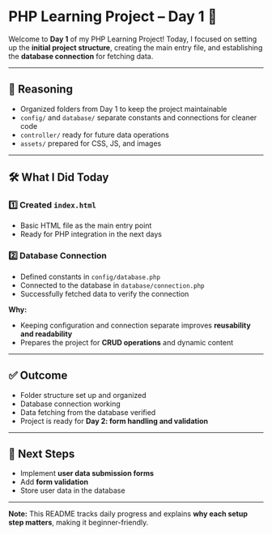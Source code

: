 # PHP Learning Project – Day 1 🚀

Welcome to **Day 1** of my PHP Learning Project! Today, I focused on setting up the **initial project structure**, creating the main entry file, and establishing the **database connection** for fetching data.

---

## 📝 Reasoning
- Organized folders from Day 1 to keep the project maintainable  
- `config/` and `database/` separate constants and connections for cleaner code  
- `controller/` ready for future data operations  
- `assets/` prepared for CSS, JS, and images  

---

## 🛠️ What I Did Today

### 1️⃣ Created `index.html`
- Basic HTML file as the main entry point  
- Ready for PHP integration in the next days  

### 2️⃣ Database Connection
- Defined constants in `config/database.php`  
- Connected to the database in `database/connection.php`  
- Successfully fetched data to verify the connection  

**Why:**  
- Keeping configuration and connection separate improves **reusability and readability**  
- Prepares the project for **CRUD operations** and dynamic content  

---

## ✅ Outcome
- Folder structure set up and organized  
- Database connection working  
- Data fetching from the database verified  
- Project is ready for **Day 2: form handling and validation**  

---

## 🔗 Next Steps
- Implement **user data submission forms**  
- Add **form validation**  
- Store user data in the database  

---

**Note:** This README tracks daily progress and explains **why each setup step matters**, making it beginner-friendly.
